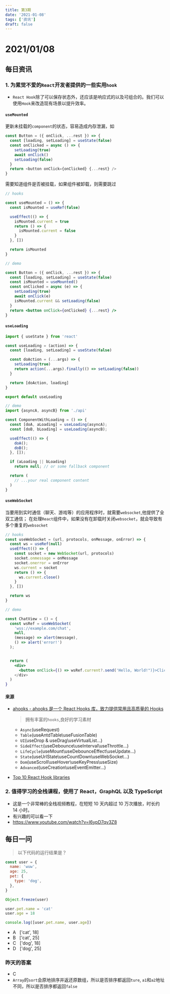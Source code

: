 ```yaml
---
title: 第3期
date: '2021-01-08'
tags: ['资讯']
draft: false
---
```


<TOCInline toc={props.toc} asDisclosure toHeading={3} />

# 2021/01/08

## 每日资讯

### 1. 为累觉不爱的`React`开发者提供的一些实用`hook`

- `React Hook`除了可以保存状态外，还应该是响应式的以及可组合的。我们可以使用`Hook`来改造现有场景以提升效率。

#### `useMounted`

更新未挂载的`component`的状态，容易造成内存泄漏，如

```js
const Button = ({ onClick, ...rest }) => {
  const [loading, setLoading] = useState(false)
  const onClicked = async () => {
    setLoading(true)
    await onClick()
    setLoading(false)
  }
  return <button onClick={onClicked} {...rest} />
}
```

需要知道组件是否被挂载，如果组件被卸载，则需要跳过

```jsx
// hooks

const useMounted = () => {
  const isMounted = useRef(false)

  useEffect(() => {
    isMounted.current = true
    return () => {
      isMounted.current = false
    }
  }, [])

  return isMounted
}
```

```jsx
// demo

const Button = ({ onClick, ...rest }) => {
  const [loading, setLoading] = useState(false)
  const isMounted = useMounted()
  const onClicked = async (e) => {
    setLoading(true)
    await onClick(e)
    isMounted.current && setLoading(false)
  }
  return <button onClick={onClicked} {...rest} />
}
```

#### `useLoading`

```jsx
import { useState } from 'react'

const useLoading = (action) => {
  const [loading, setLoading] = useState(false)

  const doAction = (...args) => {
    setLoading(true)
    return action(...args).finally(() => setLoading(false))
  }

  return [doAction, loading]
}

export default useLoading
```

```jsx
// demo
import {asyncA, asyncB} from './api'

const ComponentWithLoading = () => {
  const [doA, aLoading] = useLoading(asyncA);
  const [doB, bLoading] = useLoading(asyncB);

  useEffect(() => {
    doA();
    doB();
  }, []);

  if (aLoading || bLoading)
    return null; // or some fallback component

  return (
    // ...your real component content
  )
}
```

#### `useWebSocket`

当要用到实时通信（聊天、游戏等）的应用程序时，就需要`websocket`,他提供了全双工通信； 在处理`React`组件中，如果没有在卸载时关闭`websocket`，就会导致有多个重复的`websocket`

```jsx
// hooks
const useWebSocket = (url, protocols, onMessage, onError) => {
  const ws = useRef(null)
  useEffect(() => {
    const socket = new WebSocket(url, protocols)
    socket.onmessage = onMessage
    socket.onerror = onError
    ws.current = socket
    return () => {
      ws.current.close()
    }
  }, [])

  return ws
}
```

```jsx
// demo

const ChatView = () = {
  const wsRef = useWebSocket(
    'wss://example.com/chat',
    null,
    (message) => alert(message),
    () => alert('error!')
  );


  return (
    <div>
      <button onClick={() => wsRef.current?.send('Hello, World!")}>Click Me!</button>
    </div>
  )
}
```

#### 来源

- [ahooks - ahooks 是一个 React Hooks 库，致力提供常用且高质量的 Hooks](https://ahooks.js.org/zh-CN/docs/getting-started)

  > 拥有丰富的`hooks`,良好的学习素材

  - `Async`(useRequest)
  - `Table`(useAntdTable\useFusionTable)
  - `UI`(useDrop & useDrag\useVirtualList...)
  - `SideEffect`(useDebounce\useInterval\useThrottle...)
  - `LifeCycle`(useMount\useDebounceEffect\useUpdate...)
  - `State`(useUrlState\useCountDown\useWebSocket...)
  - `Dom`(useScroll\useHover\useKeyPress\useSize)
  - `Advanced`(useCreation\useEventEmitter...)

- [Top 10 React Hook libraries ](https://dev.to/bornfightcompany/top-10-react-hook-libraries-4065)

### 2. 值得学习的全栈课程，使用了 React，GraphQL 以及 TypeScript

- 这是一个非常棒的全栈视频教程，在短短 10 天内超过 10 万次播放，时长约 14 小时。
- 有兴趣的可以看一下
- https://www.youtube.com/watch?v=I6ypD7qv3Z8

## 每日一问

> 以下代码的运行结果是？

```js
const user = {
  name: 'wuw',
  age: 25,
  pet: {
    type: 'dog',
  },
}

Object.freeze(user)

user.pet.name = 'cat'
user.age = 18

console.log([user.pet.name, user.age])
```

- A &nbsp;&nbsp;['cat', 18]
- B &nbsp;&nbsp;['cat', 25]
- C &nbsp;&nbsp;['dog', 18]
- D &nbsp;&nbsp;['dog', 25]

### 昨天的答案

- C
- `Array`的`sort`会原地排序并返还原数组，所以是否排序都返回`ture`, `a1`和`a2`地址不同，所以是否排序都返回`false`
